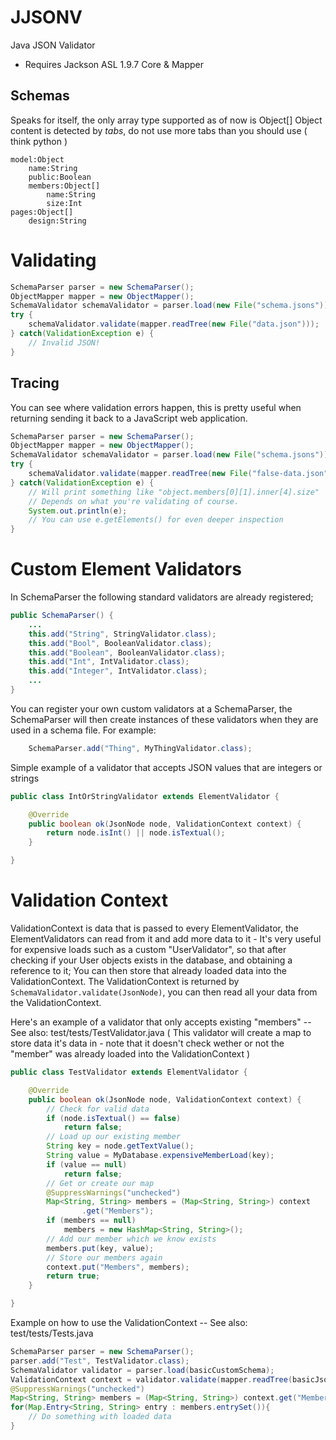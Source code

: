 JJSONV
======

Java JSON Validator
- Requires Jackson ASL 1.9.7 Core & Mapper

Schemas
-------
Speaks for itself, the only array type supported as of now is Object[]
Object content is detected by _tabs_, do not use more tabs than you should use ( think python )
```
model:Object
	name:String
	public:Boolean
	members:Object[]
		name:String
		size:Int
pages:Object[]
	design:String
```
Validating
==========
```java
SchemaParser parser = new SchemaParser();
ObjectMapper mapper = new ObjectMapper();
SchemaValidator schemaValidator = parser.load(new File("schema.jsons"));
try {
	schemaValidator.validate(mapper.readTree(new File("data.json")));
} catch(ValidationException e) {
	// Invalid JSON!
}
```
Tracing
-------
You can see where validation errors happen, this is pretty useful when returning sending it back to a JavaScript web application.
```java
SchemaParser parser = new SchemaParser();
ObjectMapper mapper = new ObjectMapper();
SchemaValidator schemaValidator = parser.load(new File("schema.jsons"));
try {
	schemaValidator.validate(mapper.readTree(new File("false-data.json")));
} catch(ValidationException e) {
	// Will print something like "object.members[0][1].inner[4].size"
	// Depends on what you're validating of course.
	System.out.println(e);
	// You can use e.getElements() for even deeper inspection
}
```
Custom Element Validators
=========================
In SchemaParser the following standard validators are already registered;
```java
public SchemaParser() {
	...
	this.add("String", StringValidator.class);
	this.add("Bool", BooleanValidator.class);
	this.add("Boolean", BooleanValidator.class);
	this.add("Int", IntValidator.class);
	this.add("Integer", IntValidator.class);
	...
}
```
You can register your own custom validators at a SchemaParser, the SchemaParser
will then create instances of these validators when they are used in a schema file.
For example:
```java
	SchemaParser.add("Thing", MyThingValidator.class);
```
Simple example of a validator that accepts JSON values that are integers or strings
```java
public class IntOrStringValidator extends ElementValidator {

	@Override
	public boolean ok(JsonNode node, ValidationContext context) {
		return node.isInt() || node.isTextual();
	}

}
```
Validation Context
==================
ValidationContext is data that is passed to every ElementValidator, the ElementValidators can read from it
and add more data to it - It's very useful for expensive loads such as a custom "UserValidator", so that after
checking if your User objects exists in the database, and obtaining a reference to it; You can then store that
already loaded data into the ValidationContext. The ValidationContext is returned
by ```SchemaValidator.validate(JsonNode)```, you can then read all your data from the ValidationContext.

Here's an example of a validator that only accepts existing "members" -- See also: test/tests/TestValidator.java
( This validator will create a map to store data it's data in - note that it doesn't check 
wether or not the "member" was already loaded into the ValidationContext )
```java
public class TestValidator extends ElementValidator {

	@Override
	public boolean ok(JsonNode node, ValidationContext context) {
		// Check for valid data
		if (node.isTextual() == false)
			return false;
		// Load up our existing member
		String key = node.getTextValue();
		String value = MyDatabase.expensiveMemberLoad(key);
		if (value == null)
			return false;
		// Get or create our map
		@SuppressWarnings("unchecked")
		Map<String, String> members = (Map<String, String>) context
				.get("Members");
		if (members == null)
			members = new HashMap<String, String>();
		// Add our member which we know exists
		members.put(key, value);
		// Store our members again
		context.put("Members", members);
		return true;
	}

}
```
Example on how to use the ValidationContext -- See also: test/tests/Tests.java
```java
SchemaParser parser = new SchemaParser();
parser.add("Test", TestValidator.class);
SchemaValidator validator = parser.load(basicCustomSchema);
ValidationContext context = validator.validate(mapper.readTree(basicJson));
@SuppressWarnings("unchecked")
Map<String, String> members = (Map<String, String>) context.get("Members");
for(Map.Entry<String, String> entry : members.entrySet()){
	// Do something with loaded data
}
```